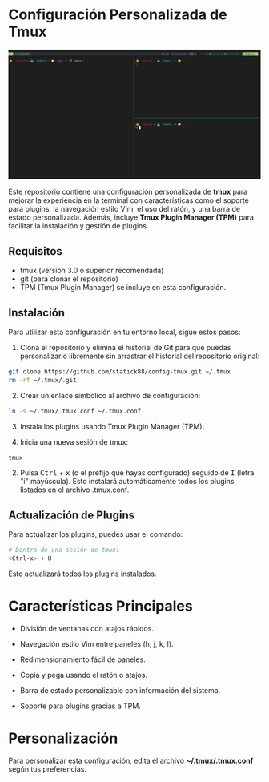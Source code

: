 #  Configuración Personalizada de Tmux

![Tmux](https://github.com/statick88/config-tmux/blob/docs-assets/assets/configTmux.png)

Este repositorio contiene una configuración personalizada de **tmux** para mejorar la experiencia en la terminal con características como el soporte para plugins, la navegación estilo Vim, el uso del ratón, y una barra de estado personalizada. Además, incluye **Tmux Plugin Manager (TPM)** para facilitar la instalación y gestión de plugins.

## Requisitos

- tmux (versión 3.0 o superior recomendada)
- git (para clonar el repositorio)
- TPM (Tmux Plugin Manager) se incluye en esta configuración.

## Instalación
Para utilizar esta configuración en tu entorno local, sigue estos pasos:

1. Clona el repositorio y elimina el historial de Git para que puedas personalizarlo libremente sin arrastrar el historial del repositorio original:

```bash
git clone https://github.com/statick88/config-tmux.git ~/.tmux
rm -rf ~/.tmux/.git
```
2. Crear un enlace simbólico al archivo de configuración:

```bash
ln -s ~/.tmux/.tmux.conf ~/.tmux.conf
```
3. Instala los plugins usando Tmux Plugin Manager (TPM):

  1. Inicia una nueva sesión de tmux:

```bash
tmux
```

  2. Pulsa <kbd>Ctrl</kbd> + <kbd>x</kbd> (o el prefijo que hayas configurado) seguido de <kbd>I</kbd> (letra "i" mayúscula). Esto instalará automáticamente todos los plugins listados en el archivo .tmux.conf.

## Actualización de Plugins

Para actualizar los plugins, puedes usar el comando:

```bash
# Dentro de una sesión de tmux:
<Ctrl-x> + U
```
Esto actualizará todos los plugins instalados.

# Características Principales

- División de ventanas con atajos rápidos.

- Navegación estilo Vim entre paneles (h, j, k, l).

- Redimensionamiento fácil de paneles.

- Copia y pega usando el ratón o atajos.

- Barra de estado personalizable con información del sistema.

- Soporte para plugins gracias a TPM.

# Personalización

Para personalizar esta configuración, edita el archivo **~/.tmux/.tmux.conf** según tus preferencias.
